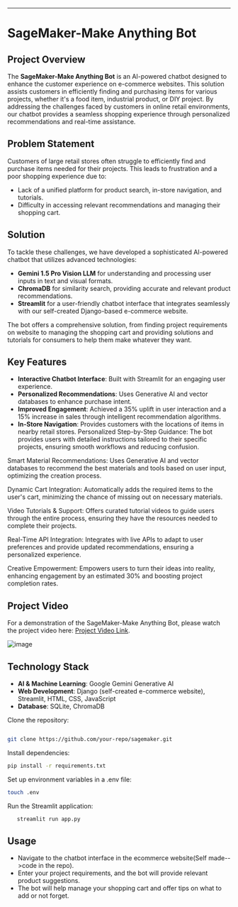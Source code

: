 ---

# SageMaker-Make Anything Bot

## Project Overview

The **SageMaker-Make Anything Bot** is an AI-powered chatbot designed to enhance the customer experience on e-commerce websites. This solution assists customers in efficiently finding and purchasing items for various projects, whether it's a food item, industrial product, or DIY project. By addressing the challenges faced by customers in online retail environments, our chatbot provides a seamless shopping experience through personalized recommendations and real-time assistance.

## Problem Statement

Customers of large retail stores often struggle to efficiently find and purchase items needed for their projects. This leads to frustration and a poor shopping experience due to:
- Lack of a unified platform for product search, in-store navigation, and tutorials.
- Difficulty in accessing relevant recommendations and managing their shopping cart.

## Solution

To tackle these challenges, we have developed a sophisticated AI-powered chatbot that utilizes advanced technologies:
- **Gemini 1.5 Pro Vision LLM** for understanding and processing user inputs in text and visual formats.
- **ChromaDB** for similarity search, providing accurate and relevant product recommendations.
- **Streamlit** for a user-friendly chatbot interface that integrates seamlessly with our self-created Django-based e-commerce website.

The bot offers a comprehensive solution, from finding project requirements on website to managing the shopping cart and providing solutions and tutorials for consumers to help them make whatever they want.

## Key Features

- **Interactive Chatbot Interface**: Built with Streamlit for an engaging user experience.
- **Personalized Recommendations**: Uses Generative AI and vector databases to enhance purchase intent.
- **Improved Engagement**: Achieved a 35% uplift in user interaction and a 15% increase in sales through intelligent recommendation algorithms.
- **In-Store Navigation**: Provides customers with the locations of items in nearby retail stores.
Personalized Step-by-Step Guidance:
The bot provides users with detailed instructions tailored to their specific projects, ensuring smooth workflows and reducing confusion.

Smart Material Recommendations:
Uses Generative AI and vector databases to recommend the best materials and tools based on user input, optimizing the creation process.

Dynamic Cart Integration:
Automatically adds the required items to the user's cart, minimizing the chance of missing out on necessary materials.

Video Tutorials & Support:
Offers curated tutorial videos to guide users through the entire process, ensuring they have the resources needed to complete their projects.

Real-Time API Integration:
Integrates with live APIs to adapt to user preferences and provide updated recommendations, ensuring a personalized experience.

Creative Empowerment:
Empowers users to turn their ideas into reality, enhancing engagement by an estimated 30% and boosting project completion rates.
  
## Project Video

For a demonstration of the SageMaker-Make Anything Bot, please watch the project video here: [Project Video Link](<https://youtu.be/Vm9a1Mh63VU>).

  ![image](https://github.com/user-attachments/assets/016c267f-4f3d-452a-8b61-4a4adafe25fc)


## Technology Stack

- **AI & Machine Learning**: Google Gemini Generative AI
- **Web Development**: Django (self-created e-commerce website), Streamlit, HTML, CSS, JavaScript
- **Database**: SQLite, ChromaDB

Clone the repository:
```bash

git clone https://github.com/your-repo/sagemaker.git
  ```
Install dependencies:
```bash
pip install -r requirements.txt
  ```
Set up environment variables in a .env file:
``` bash
touch .env
  ```
Run the Streamlit application:
 ```bash
    streamlit run app.py
   ```


## Usage

- Navigate to the chatbot interface in the ecommerce website(Self made-->code in the repo).
- Enter your project requirements, and the bot will provide relevant product suggestions.
- The bot will help manage your shopping cart and offer tips on what to add or not forget.






